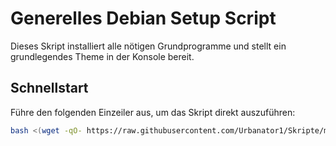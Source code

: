 # Generelles Debian Setup Script

Dieses Skript installiert alle nötigen Grundprogramme und stellt ein grundlegendes Theme in der Konsole bereit.

## Schnellstart

Führe den folgenden Einzeiler aus, um das Skript direkt auszuführen:

```bash
bash <(wget -qO- https://raw.githubusercontent.com/Urbanator1/Skripte/main/Debian/setup.sh)
